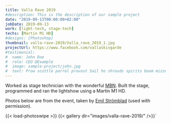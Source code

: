 ```yaml
---
title: Valla Rave 2019
#description: This is the description of our sample project
date: "2019-09-13T00:00:00+02:00"
jobDate: 2019-09-13
work: [light-tech, stage-tech]
techs: [Martin M1 HD]
#designs: [Photoshop]
thumbnail: valla-rave-2019/Valla_rave_2019_1.jpg
projectUrl: https://www.facebook.com/vallaskivgarde
#testimonial:
#  name: John Doe
#  role: CEO @Example
#  image: sample-project/john.jpg
#  text: Prow scuttle parrel provost Sail ho shrouds spirits boom mizzenmast yardarm. Pinnace holystone mizzenmast quarter crow's nest nipperkin
---
```

Worked as stage technician with the wonderful [MBN](http://mbn.se "MBN"). Built the stage, programmed and ran the lightshow using a Martin M1 HD.

Photos below are from the event, taken by [Emil Strömblad](https://www.facebook.com/Emil.Stromblad "Emil Strömblad") (used with permission).

{{< load-photoswipe >}}
{{< gallery dir="images/valla-rave-2019/" />}}`
